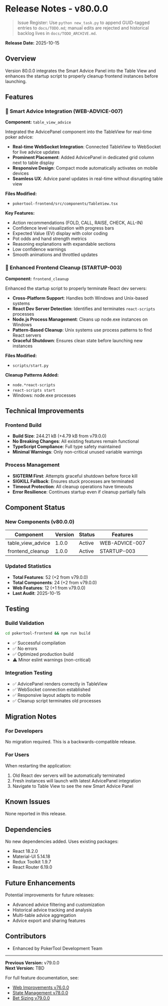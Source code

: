 # Release Notes - v80.0.0
> Issue Register: Use `python new_task.py` to append GUID-tagged entries to `docs/TODO.md`; manual edits are rejected and historical backlog lives in `docs/TODO_ARCHIVE.md`.

**Release Date:** 2025-10-15

## Overview

Version 80.0.0 integrates the Smart Advice Panel into the Table View and enhances the startup script to properly cleanup frontend instances before launching.

## Features

### 🎯 Smart Advice Integration (WEB-ADVICE-007)

**Component:** `table_view_advice`

Integrated the AdvicePanel component into the TableView for real-time poker advice:

- **Real-time WebSocket Integration**: Connected TableView to WebSocket for live advice updates
- **Prominent Placement**: Added AdvicePanel in dedicated grid column next to table display
- **Responsive Design**: Compact mode automatically activates on mobile devices
- **Seamless UX**: Advice panel updates in real-time without disrupting table view

**Files Modified:**
- `pokertool-frontend/src/components/TableView.tsx`

**Key Features:**
- Action recommendations (FOLD, CALL, RAISE, CHECK, ALL-IN)
- Confidence level visualization with progress bars
- Expected Value (EV) display with color coding
- Pot odds and hand strength metrics
- Reasoning explanations with expandable sections
- Low confidence warnings
- Smooth animations and throttled updates

### 🚀 Enhanced Frontend Cleanup (STARTUP-003)

**Component:** `frontend_cleanup`

Enhanced the startup script to properly terminate React dev servers:

- **Cross-Platform Support**: Handles both Windows and Unix-based systems
- **React Dev Server Detection**: Identifies and terminates `react-scripts` processes
- **Node.js Process Management**: Cleans up node.exe instances on Windows
- **Pattern-Based Cleanup**: Unix systems use process patterns to find React servers
- **Graceful Shutdown**: Ensures clean state before launching new instances

**Files Modified:**
- `scripts/start.py`

**Cleanup Patterns Added:**
- `node.*react-scripts`
- `react-scripts start`
- Windows: node.exe processes

## Technical Improvements

### Frontend Build
- **Build Size**: 244.21 kB (+4.79 kB from v79.0.0)
- **No Breaking Changes**: All existing features remain functional
- **TypeScript Compliance**: Full type safety maintained
- **Minimal Warnings**: Only non-critical unused variable warnings

### Process Management
- **SIGTERM First**: Attempts graceful shutdown before force kill
- **SIGKILL Fallback**: Ensures stuck processes are terminated
- **Timeout Protection**: All cleanup operations have timeouts
- **Error Resilience**: Continues startup even if cleanup partially fails

## Component Status

### New Components (v80.0.0)

| Component | Version | Status | Features |
|-----------|---------|--------|----------|
| table_view_advice | 1.0.0 | Active | WEB-ADVICE-007 |
| frontend_cleanup | 1.0.0 | Active | STARTUP-003 |

### Updated Statistics

- **Total Features**: 52 (+2 from v79.0.0)
- **Total Components**: 24 (+2 from v79.0.0)
- **Web Features**: 12 (+1 from v79.0.0)
- **Last Audit**: 2025-10-15

## Testing

### Build Validation
```bash
cd pokertool-frontend && npm run build
```
- ✅ Successful compilation
- ✅ No errors
- ✅ Optimized production build
- ⚠️ Minor eslint warnings (non-critical)

### Integration Testing
- ✅ AdvicePanel renders correctly in TableView
- ✅ WebSocket connection established
- ✅ Responsive layout adapts to mobile
- ✅ Cleanup script terminates old processes

## Migration Notes

### For Developers

No migration required. This is a backwards-compatible release.

### For Users

When restarting the application:
1. Old React dev servers will be automatically terminated
2. Fresh instances will launch with latest AdvicePanel integration
3. Navigate to Table View to see the new Smart Advice Panel

## Known Issues

None reported in this release.

## Dependencies

No new dependencies added. Uses existing packages:
- React 18.2.0
- Material-UI 5.14.18
- Redux Toolkit 1.9.7
- React Router 6.19.0

## Future Enhancements

Potential improvements for future releases:
- Advanced advice filtering and customization
- Historical advice tracking and analysis
- Multi-table advice aggregation
- Advice export and sharing features

## Contributors

- Enhanced by PokerTool Development Team

---

**Previous Version:** v79.0.0  
**Next Version:** TBD

For full feature documentation, see:
- [Web Improvements v76.0.0](./RELEASE_v76.0.0.md)
- [State Management v78.0.0](./RELEASE_v78.0.0.md)
- [Bet Sizing v79.0.0](./RELEASE_v79.0.0.md)
